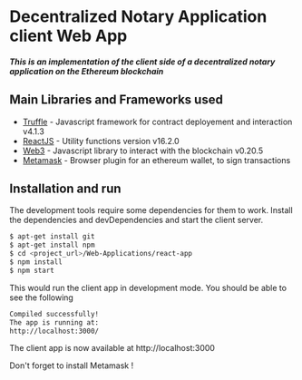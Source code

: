 # Decentralized Notary Application client Web App

##### This is an implementation of the client side of a decentralized notary application on the Ethereum blockchain


## Main Libraries and Frameworks used
* [Truffle] - Javascript framework for contract deployement and interaction v4.1.3
* [ReactJS] - Utility functions version v16.2.0
* [Web3] - Javascript library to interact with the blockchain v0.20.5
* [Metamask] - Browser plugin for an ethereum wallet, to sign transactions

## Installation and run

The development tools require some dependencies for them to work.
Install the dependencies and devDependencies and start the client server.

```sh
$ apt-get install git
$ apt-get install npm
$ cd <project_url>/Web-Applications/react-app
$ npm install
$ npm start
```
This would run the client app in development mode. You should be able to see the following 
```sh
Compiled successfully!
The app is running at:
http://localhost:3000/
```
The client app is now available at http://localhost:3000

Don't forget to install Metamask !

   
   [Truffle]: <http://truffleframework.com/>
   [ReactJS]: <https://reactjs.org/>
   [Metamask]: <https://metamask.io/>
   [Web3]: <https://github.com/ethereum/web3.js/>
